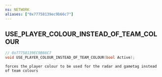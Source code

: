 ```yaml
---
ns: NETWORK
aliases: ["0x77758139ec9b66c7"]
---
```

## USE_PLAYER_COLOUR_INSTEAD_OF_TEAM_COLOUR

```c
// 0x77758139EC9B66C7
void USE_PLAYER_COLOUR_INSTEAD_OF_TEAM_COLOUR(bool Active);
```

```
forces the player colour to be used for the radar and gametag instead of team colours
```
